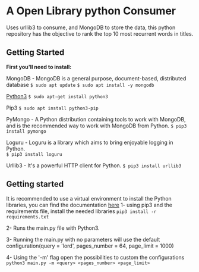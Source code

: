 # A Open Library python Consumer
Uses urllib3 to consume, and MongoDB to store the data, this python repository has the objective to rank the top 10 most recurrent words in titles.

## Getting Started
**First you'll need to install:**

MongoDB - MongoDB is a general purpose, document-based, distributed database
`$ sudo apt update`
`$ sudo apt install -y mongodb`

[Python3](https://www.python.org/downloads/)
`$ sudo apt-get install python3`

Pip3
`$ sudo apt install python3-pip` 

PyMongo - A Python distribution containing tools to work with MongoDB, and is the recommended way to work with MongoDB from Python.
`$ pip3 install pymongo`

Loguru - Loguru is a library which aims to bring enjoyable logging in Python.  
`$ pip3 install loguru`

Urllib3 - It's a powerful HTTP client for Python.
`$ pip3 install urllib3`

## Getting started

It is recommended to use a virtual environment to install the Python libraries, you can find the documentation [here](https://docs.python.org/3/library/venv.html)
1- using pip3 and the requirements file, install the needed libraries
`pip3 install -r requirements.txt`

2- Runs the main.py file with Python3.

3- Running the main.py with no parameters will use the default configuration(query = 'lord', pages_number = 64, page_limit = 1000)

4- Using the '-m' flag open the possibilities to custom the configurations
`python3 main.py -m <query> <pages_number> <page_limit>`
